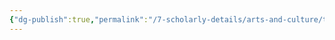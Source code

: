 ```yaml
---
{"dg-publish":true,"permalink":"/7-scholarly-details/arts-and-culture/titles/monarch/kaiser/","noteIcon":""}
---
```



